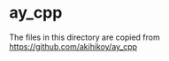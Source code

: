 ay_cpp
==================
The files in this directory are copied from https://github.com/akihikoy/ay_cpp
